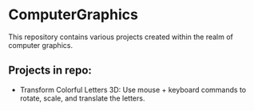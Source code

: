 # ComputerGraphics
This repository contains various projects created within the realm of computer graphics. 

## Projects in repo:
- Transform Colorful Letters 3D: Use mouse + keyboard commands to rotate, scale, and translate the letters.
